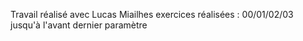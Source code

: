 
Travail réalisé avec Lucas Miailhes
exercices réalisées : 00/01/02/03 jusqu'à l'avant dernier paramètre 
